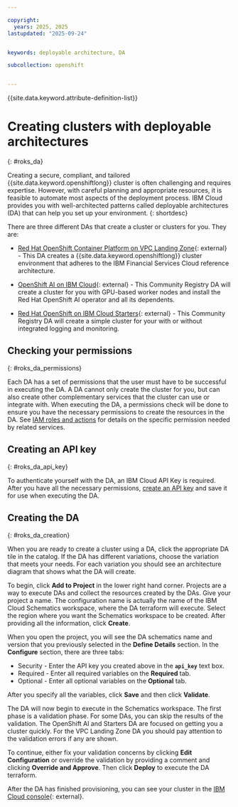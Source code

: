 ```yaml
---

copyright: 
  years: 2025, 2025
lastupdated: "2025-09-24"


keywords: deployable architecture, DA

subcollection: openshift


---
```


{{site.data.keyword.attribute-definition-list}}





# Creating clusters with deployable architectures
{: #roks_da}

Creating a secure, compliant, and tailored {{site.data.keyword.openshiftlong}} cluster is often challenging and requires expertise. However, with careful planning and appropriate resources, it is feasible to automate most aspects of the deployment process. IBM Cloud provides you with well-architected patterns called deployable architectures (DA) that can help you set up your environment. 
{: shortdesc}

There are three different DAs that create a cluster or clusters for you. They are:

- [Red Hat OpenShift Container Platform on VPC Landing Zone](https://cloud.ibm.com/catalog/architecture/deploy-arch-ibm-slz-ocp-95fccffc-ae3b-42df-b6d9-80be5914d852-global){: external} - This DA creates a {{site.data.keyword.openshiftlong}} cluster environment that adheres to the IBM Financial Services Cloud reference architecture.

- [OpenShift AI on IBM Cloud](https://cloud.ibm.com/catalog/7a4d68b4-cf8b-40cd-a3d1-f49aff526eb3/architecture/roks-rhoai-c24ae512-8b25-43d7-8fb3-4173c7e94472-global){: external} - This Community Registry DA will create a cluster for you with GPU-based worker nodes and install the Red Hat OpenShift AI operator and all its dependents.

- [Red Hat OpenShift on IBM Cloud Starters](https://cloud.ibm.com/catalog/7a4d68b4-cf8b-40cd-a3d1-f49aff526eb3/architecture/roks-tryit-137000f7-e552-464f-866c-a1b5a3bc8d56-global){: external} - This Community Registry DA will create a simple cluster for your with or without integrated logging and monitoring.


## Checking your permissions
{: #roks_da_permissions}

Each DA has a set of permissions that the user must have to be successful in executing the DA. A DA cannot only create the cluster for you, but can also create other complementary services that the cluster can use or integrate with. When executing the DA, a permissions check will be done to ensure you have the necessary permissions to create the resources in the DA. See [IAM roles and actions](/docs/openshift?topic=openshift-iam-platform-access-roles) for details on the specific permission needed by related services.

## Creating an API key
{: #roks_da_api_key}

To authenticate yourself with the DA, an IBM Cloud API Key is required. After you have all the necessary permissions, [create an API key](/docs/account?topic=account-userapikey&interface=ui#create_user_key) and save it for use when executing the DA.

## Creating the DA
{: #roks_da_creation}

When you are ready to create a cluster using a DA, click the appropriate DA tile in the catalog. If the DA has different variations, choose the variation that meets your needs. For each variation you should see an architecture diagram that shows what the DA will create.

To begin, click **Add to Project** in the lower right hand corner. Projects are a way to execute DAs and collect the resources created by the DAs. Give your project a name. The configuration name is actually the name of the IBM Cloud Schematics workspace, where the DA terraform will execute. Select the region where you want the Schematics workspace to be created. After providing all the information, click **Create**.

When you open the project, you will see the DA schematics name and version that you previously selected in the **Define Details** section. In the **Configure** section, there are three tabs:

- Security - Enter the API key you created above in the **`api_key`** text box.
- Required - Enter all required variables on the **Required** tab.
- Optional - Enter all optional variables on the **Optional** tab.

After you specify all the variables, click **Save** and then click **Validate**.

The DA will now begin to execute in the Schematics workspace. The first phase is a validation phase. For some DAs, you can skip the results of the validation. The OpenShift AI and Starters DA are focused on getting you a cluster quickly. For the VPC Landing Zone DA you should pay attention to the validation errors if any are shown.

To continue, either fix your validation concerns by clicking **Edit Configuration** or override the validation by providing a comment and clicking **Override and Approve**. Then click **Deploy** to execute the DA terraform. 

After the DA has finished provisioning, you can see your cluster in the [IBM Cloud console](https://cloud.ibm.com/){: external}.
